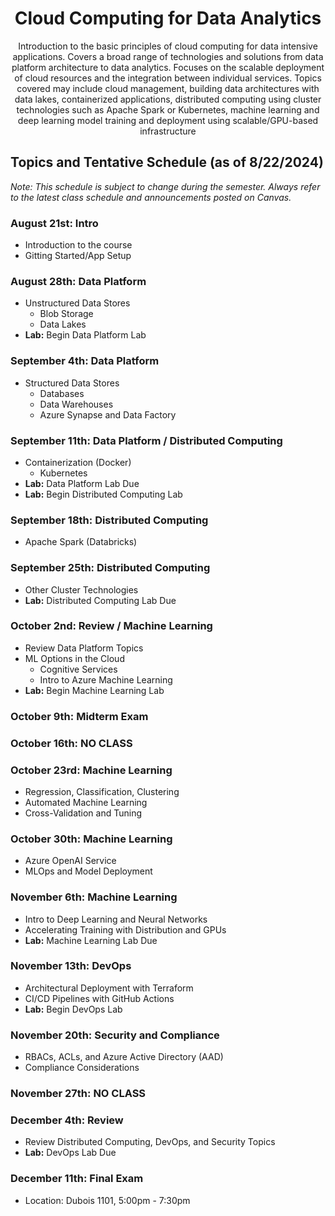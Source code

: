 <div align="center">

# Cloud Computing for Data Analytics 

Introduction to the basic principles of cloud computing for data intensive applications. Covers a broad range of
technologies and solutions from data platform architecture to data analytics. Focuses on the scalable deployment of
cloud resources and the integration between individual services. Topics covered may include cloud management,
building data architectures with data lakes, containerized applications, distributed computing using cluster
technologies such as Apache Spark or Kubernetes, machine learning and deep learning model training and
deployment using scalable/GPU-based infrastructure</div>


## Topics and Tentative Schedule (as of 8/22/2024)

*Note: This schedule is subject to change during the semester. Always refer to the latest class schedule and announcements posted on Canvas.*

<div align="left">

### August 21st: **Intro**
- Introduction to the course
- Gitting Started/App Setup

### August 28th: **Data Platform**
- Unstructured Data Stores
  - Blob Storage
  - Data Lakes
- **Lab:** Begin Data Platform Lab

### September 4th: **Data Platform**
- Structured Data Stores
  - Databases
  - Data Warehouses
  - Azure Synapse and Data Factory

### September 11th: **Data Platform / Distributed Computing**
- Containerization (Docker)
  - Kubernetes
- **Lab:** Data Platform Lab Due
- **Lab:** Begin Distributed Computing Lab

### September 18th: **Distributed Computing**
- Apache Spark (Databricks)

### September 25th: **Distributed Computing**
- Other Cluster Technologies
- **Lab:** Distributed Computing Lab Due

### October 2nd: **Review / Machine Learning**
- Review Data Platform Topics
- ML Options in the Cloud
  - Cognitive Services
  - Intro to Azure Machine Learning
- **Lab:** Begin Machine Learning Lab

### October 9th: **Midterm Exam**

### October 16th: **NO CLASS**

### October 23rd: **Machine Learning**
- Regression, Classification, Clustering
- Automated Machine Learning
- Cross-Validation and Tuning

### October 30th: **Machine Learning**
- Azure OpenAI Service
- MLOps and Model Deployment

### November 6th: **Machine Learning**
- Intro to Deep Learning and Neural Networks
- Accelerating Training with Distribution and GPUs
- **Lab:** Machine Learning Lab Due

### November 13th: **DevOps**
- Architectural Deployment with Terraform
- CI/CD Pipelines with GitHub Actions
- **Lab:** Begin DevOps Lab

### November 20th: **Security and Compliance**
- RBACs, ACLs, and Azure Active Directory (AAD)
- Compliance Considerations

### November 27th: **NO CLASS**

### December 4th: **Review**
- Review Distributed Computing, DevOps, and Security Topics
- **Lab:** DevOps Lab Due

### December 11th: **Final Exam**
- Location: Dubois 1101, 5:00pm - 7:30pm

</div>

